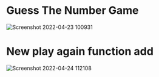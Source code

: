 # Guess The Number Game
![Screenshot 2022-04-23 100931](https://user-images.githubusercontent.com/100816034/164895984-2c883a97-e7d4-4194-b6b2-882492850bdf.png)
# New play again function add
![Screenshot 2022-04-24 112108](https://user-images.githubusercontent.com/100816034/164981058-02210bce-6590-4dcf-bf31-22f0b770144e.png)
